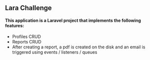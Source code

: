 ## Lara Challenge 

#### This application is a Laravel project that implements the following features:

* Profiles CRUD
* Reports CRUD
* After creating a report, a pdf is created on the disk and an email is triggered using events / listeners / queues
